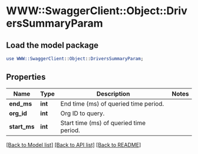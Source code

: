 # WWW::SwaggerClient::Object::DriversSummaryParam

## Load the model package
```perl
use WWW::SwaggerClient::Object::DriversSummaryParam;
```

## Properties
Name | Type | Description | Notes
------------ | ------------- | ------------- | -------------
**end_ms** | **int** | End time (ms) of queried time period. | 
**org_id** | **int** | Org ID to query. | 
**start_ms** | **int** | Start time (ms) of queried time period. | 

[[Back to Model list]](../README.md#documentation-for-models) [[Back to API list]](../README.md#documentation-for-api-endpoints) [[Back to README]](../README.md)


